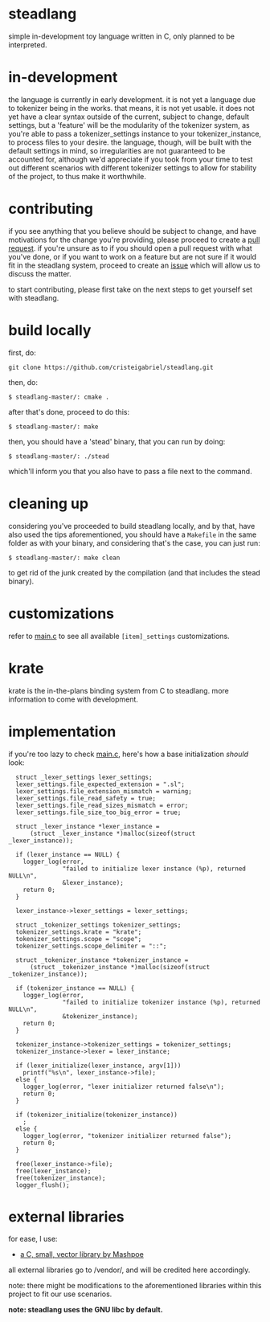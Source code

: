 # steadlang
simple in-development toy language written in C, only planned to be interpreted.

# in-development
the language is currently in early development. it is not yet a language due to tokenizer being in the works. that means, it is not yet usable. it does not yet have a clear syntax outside of the current, subject to change, default settings, but a 'feature' will be the modularity of the tokenizer system, as you're able to pass a tokenizer_settings instance to your tokenizer_instance, to process files to your desire. the language, though, will be built with the default settings in mind, so irregularities are not guaranteed to be accounted for, although we'd appreciate if you took from your time to test out different scenarios with different tokenizer settings to allow for stability of the project, to thus make it worthwhile.

# contributing
if you see anything that you believe should be subject to change, and have motivations for the change you're providing, please proceed to create a [pull request](https://github.com/cristeigabriel/steadlang/pulls). if you're unsure as to if you should open a pull request with what you've done, or if you want to work on a feature but are not sure if it would fit in the steadlang system, proceed to create an [issue](https://github.com/cristeigabriel/steadlang/issues) which will allow us to discuss the matter.

to start contributing, please first take on the next steps to get yourself set with steadlang.

# build locally
first, do:
```
git clone https://github.com/cristeigabriel/steadlang.git
```

then, do:
```
$ steadlang-master/: cmake .
```

after that's done, proceed to do this:
```
$ steadlang-master/: make
```

then, you should have a 'stead' binary, that you can run by doing:
```
$ steadlang-master/: ./stead
```

which'll inform you that you also have to pass a file next to the command.

# cleaning up
considering you've proceeded to build steadlang locally, and by that, have also used the tips aforementioned, you should have a ``Makefile`` in the same folder as with your binary, and considering that's the case, you can just run:
```
$ steadlang-master/: make clean
```

to get rid of the junk created by the compilation (and that includes the stead binary).

# customizations
refer to [main.c](https://github.com/cristeigabriel/steadlang/blob/main/main.c) to see all available ``[item]_settings`` customizations.

# krate
krate is the in-the-plans binding system from C to steadlang. more information to come with development.

# implementation
if you're too lazy to check [main.c](https://github.com/cristeigabriel/steadlang/blob/main/main.c), here's how a base initialization *should* look:
```
  struct _lexer_settings lexer_settings;
  lexer_settings.file_expected_extension = ".sl";
  lexer_settings.file_extension_mismatch = warning;
  lexer_settings.file_read_safety = true;
  lexer_settings.file_read_sizes_mismatch = error;
  lexer_settings.file_size_too_big_error = true;

  struct _lexer_instance *lexer_instance =
      (struct _lexer_instance *)malloc(sizeof(struct _lexer_instance));

  if (lexer_instance == NULL) {
    logger_log(error,
               "failed to initialize lexer instance (%p), returned NULL\n",
               &lexer_instance);
    return 0;
  }

  lexer_instance->lexer_settings = lexer_settings;

  struct _tokenizer_settings tokenizer_settings;
  tokenizer_settings.krate = "krate";
  tokenizer_settings.scope = "scope";
  tokenizer_settings.scope_delimiter = "::";

  struct _tokenizer_instance *tokenizer_instance =
      (struct _tokenizer_instance *)malloc(sizeof(struct _tokenizer_instance));

  if (tokenizer_instance == NULL) {
    logger_log(error,
               "failed to initialize tokenizer instance (%p), returned NULL\n",
               &tokenizer_instance);
    return 0;
  }

  tokenizer_instance->tokenizer_settings = tokenizer_settings;
  tokenizer_instance->lexer = lexer_instance;

  if (lexer_initialize(lexer_instance, argv[1]))
    printf("%s\n", lexer_instance->file);
  else {
    logger_log(error, "lexer initializer returned false\n");
    return 0;
  }

  if (tokenizer_initialize(tokenizer_instance))
    ;
  else {
    logger_log(error, "tokenizer initializer returned false");
    return 0;
  }

  free(lexer_instance->file);
  free(lexer_instance);
  free(tokenizer_instance);
  logger_flush();

```

# external libraries
for ease, I use:
- [a C, small, vector library by Mashpoe](https://github.com/Mashpoe/c-vector)

all external libraries go to /vendor/, and will be credited here accordingly.

note: there might be modifications to the aforementioned libraries within this project to fit our use scenarios.

**note: steadlang uses the GNU libc by default.**
